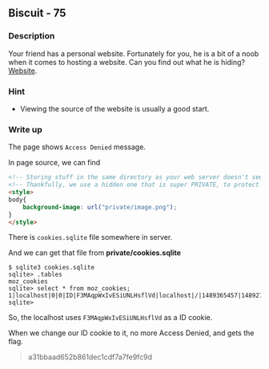 ## Biscuit - 75

### Description

Your friend has a personal website. Fortunately for you, he is a bit of a noob when it comes to hosting a website. Can you find out what he is hiding? [Website](http://shell2017.picoctf.com:46787/).

### Hint

  - Viewing the source of the website is usually a good start.

### Write up

The page shows `Access Denied` message.

In page source, we can find

```html
<!-- Storing stuff in the same directory as your web server doesn't seem like a good idea -->
<!-- Thankfully, we use a hidden one that is super PRIVATE, to protect our cookies.sqlite file -->
<style>
body{
	background-image: url("private/image.png");
}
</style>
```

There is `cookies.sqlite` file somewhere in server.

And we can get that file from __private/cookies.sqlite__

    $ sqlite3 cookies.sqlite
    sqlite> .tables
    moz_cookies
    sqlite> select * from moz_cookies;
    1|localhost|0|0|ID|F3MAqpWxIvESiUNLHsflVd|localhost|/|1489365457|1489279130600290|1489279057101857|0|0
    sqlite>

So, the localhost uses `F3MAqpWxIvESiUNLHsflVd` as a ID cookie.

When we change our ID cookie to it, no more Access Denied, and gets the flag.

> a31bbaad652b861dec1cdf7a7fe9fc9d
